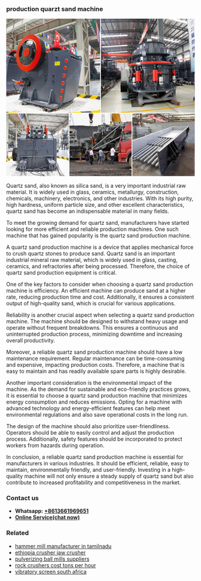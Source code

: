 <h3>production quarzt sand machine</h3><img src='1708663500.jpg' alt=''><p>Quartz sand, also known as silica sand, is a very important industrial raw material. It is widely used in glass, ceramics, metallurgy, construction, chemicals, machinery, electronics, and other industries. With its high purity, high hardness, uniform particle size, and other excellent characteristics, quartz sand has become an indispensable material in many fields.</p><p>To meet the growing demand for quartz sand, manufacturers have started looking for more efficient and reliable production machines. One such machine that has gained popularity is the quartz sand production machine.</p><p>A quartz sand production machine is a device that applies mechanical force to crush quartz stones to produce sand. Quartz sand is an important industrial mineral raw material, which is widely used in glass, casting, ceramics, and refractories after being processed. Therefore, the choice of quartz sand production equipment is critical.</p><p>One of the key factors to consider when choosing a quartz sand production machine is efficiency. An efficient machine can produce sand at a higher rate, reducing production time and cost. Additionally, it ensures a consistent output of high-quality sand, which is crucial for various applications.</p><p>Reliability is another crucial aspect when selecting a quartz sand production machine. The machine should be designed to withstand heavy usage and operate without frequent breakdowns. This ensures a continuous and uninterrupted production process, minimizing downtime and increasing overall productivity.</p><p>Moreover, a reliable quartz sand production machine should have a low maintenance requirement. Regular maintenance can be time-consuming and expensive, impacting production costs. Therefore, a machine that is easy to maintain and has readily available spare parts is highly desirable.</p><p>Another important consideration is the environmental impact of the machine. As the demand for sustainable and eco-friendly practices grows, it is essential to choose a quartz sand production machine that minimizes energy consumption and reduces emissions. Opting for a machine with advanced technology and energy-efficient features can help meet environmental regulations and also save operational costs in the long run.</p><p>The design of the machine should also prioritize user-friendliness. Operators should be able to easily control and adjust the production process. Additionally, safety features should be incorporated to protect workers from hazards during operation.</p><p>In conclusion, a reliable quartz sand production machine is essential for manufacturers in various industries. It should be efficient, reliable, easy to maintain, environmentally friendly, and user-friendly. Investing in a high-quality machine will not only ensure a steady supply of quartz sand but also contribute to increased profitability and competitiveness in the market.</p><h3>Contact us</h3><ul><li><strong>Whatsapp:&nbsp;<a href="https://wa.me/8613661969651">+8613661969651</a></strong></li><li><a href="https://swt.shibang-china.com/?git&amp;zhl&amp;production quarzt sand machine"><strong>Online Service(chat now)</strong></a></li></ul><h3>Related</h3><ul><li><a href='hammer mill manufacturer in tamilnadu.md'>hammer mill manufacturer in tamilnadu</a></li><li><a href='ethiopia crusher jaw crusher.md'>ethiopia crusher jaw crusher</a></li><li><a href='pulverizing ball mills suppliers.md'>pulverizing ball mills suppliers</a></li><li><a href='rock crushers cost tons per hour.md'>rock crushers cost tons per hour</a></li><li><a href='vibratory screen south africa.md'>vibratory screen south africa</a></li></ul>